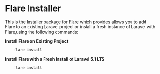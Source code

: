 # Flare Installer
This is the Installer package for [Flare](https://github.com/laravelflare/flare) which provides allows you to add Flare to an existing Laravel project or install a fresh instance of Laravel with Flare,using the following commands:

**Install Flare on Existing Project**
```
    flare install
```

**Install Flare with a Fresh Install of Laravel 5.1 LTS**
```
    flare install
```
